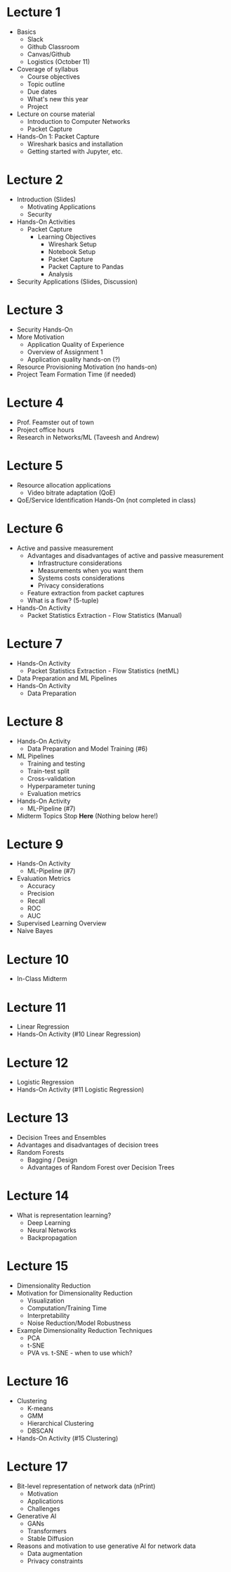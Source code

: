 # Lecture 1

* Basics
  * Slack
  * Github Classroom
  * Canvas/Github
  * Logistics (October 11)
* Coverage of syllabus
  * Course objectives
  * Topic outline
  * Due dates
  * What's new this year
  * Project
* Lecture on course material
  * Introduction to Computer Networks
  * Packet Capture
* Hands-On 1: Packet Capture
  * Wireshark basics and installation
  * Getting started with Jupyter, etc.


# Lecture 2

* Introduction (Slides)
  * Motivating Applications
  * Security
* Hands-On Activities
  * Packet Capture
    * Learning Objectives
       * Wireshark Setup
       * Notebook Setup
       * Packet Capture
       * Packet Capture to Pandas
       * Analysis
* Security Applications (Slides, Discussion)

# Lecture 3

* Security Hands-On
* More Motivation
  * Application Quality of Experience
  * Overview of Assignment 1
  * Application quality hands-on (?)
* Resource Provisioning Motivation (no hands-on)
* Project Team Formation Time (if needed)

# Lecture 4

* Prof. Feamster out of town
* Project office hours
* Research in Networks/ML (Taveesh and Andrew)

# Lecture 5

* Resource allocation applications
  * Video bitrate adaptation (QoE)
* QoE/Service Identification Hands-On (not completed in class)

# Lecture 6

* Active and passive measurement
   * Advantages and disadvantages of active and passive measurement
     * Infrastructure considerations
     * Measurements when you want them
     * Systems costs considerations
     * Privacy considerations
   * Feature extraction from packet captures
   * What is a flow? (5-tuple)
* Hands-On Activity
   * Packet Statistics Extraction - Flow Statistics (Manual)

# Lecture 7

* Hands-On Activity
   * Packet Statistics Extraction - Flow Statistics (netML)
* Data Preparation and ML Pipelines
* Hands-On Activity
   * Data Preparation



# Lecture 8

* Hands-On Activity
  * Data Preparation and Model Training (#6)
* ML Pipelines
  * Training and testing
  * Train-test split
  * Cross-validation
  * Hyperparameter tuning
  * Evaluation metrics
* Hands-On Activity
   * ML-Pipeline (#7)
* Midterm Topics Stop **Here** (Nothing below here!)

# Lecture 9

* Hands-On Activity
   * ML-Pipeline (#7)
* Evaluation Metrics
   * Accuracy
   * Precision
   * Recall
   * ROC
   * AUC
* Supervised Learning Overview
* Naive Bayes

# Lecture 10 

* In-Class Midterm

# Lecture 11

* Linear Regression
* Hands-On Activity (#10 Linear Regression)

# Lecture 12

* Logistic Regression
* Hands-On Activity (#11 Logistic Regression)

# Lecture 13

* Decision Trees and Ensembles
* Advantages and disadvantages of decision trees
* Random Forests
  * Bagging / Design
  * Advantages of Random Forest over Decision Trees


# Lecture 14

* What is representation learning?
   * Deep Learning
   * Neural Networks
   * Backpropagation

# Lecture 15

* Dimensionality Reduction
* Motivation for Dimensionality Reduction
  * Visualization
  * Computation/Training Time
  * Interpretability
  * Noise Reduction/Model Robustness
* Example Dimensionality Reduction Techniques
   * PCA
   * t-SNE
   * PVA vs. t-SNE - when to use which?


# Lecture 16

* Clustering
   * K-means
   * GMM
   * Hierarchical Clustering
   * DBSCAN
* Hands-On Activity (#15 Clustering)

# Lecture 17

* Bit-level representation of network data (nPrint)
  * Motivation
  * Applications
  * Challenges
* Generative AI
   * GANs
   * Transformers
   * Stable Diffusion
* Reasons and motivation to use generative AI for network data
  * Data augmentation
  * Privacy constraints

